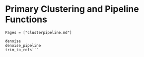 # Primary Clustering and Pipeline Functions

```@index
Pages = ["clusterpipeline.md"]
```

```@docs
denoise
denoise_pipeline
trim_to_refs```
